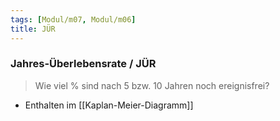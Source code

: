 ```yaml
---
tags: [Modul/m07, Modul/m06]
title: JÜR
---
```

### Jahres-Überlebensrate / JÜR
> Wie viel % sind nach 5 bzw. 10 Jahren noch ereignisfrei?
- Enthalten im [[Kaplan-Meier-Diagramm]]
